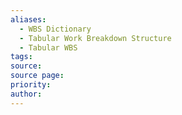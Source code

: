 ```yaml
---
aliases:
  - WBS Dictionary
  - Tabular Work Breakdown Structure
  - Tabular WBS
tags: 
source: 
source page: 
priority: 
author:
---
```

